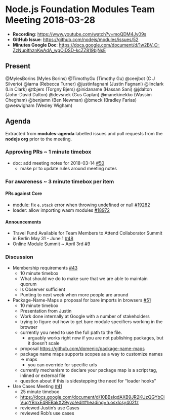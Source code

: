 # Node.js Foundation Modules Team Meeting 2018-03-28

* **Recording**: https://www.youtube.com/watch?v=moQDM4Jy09s
* **GitHub Issue**: https://github.com/nodejs/modules/issues/52
* **Minutes Google Doc**: https://docs.google.com/document/d/1w2BV_O-ZzNupIthznKwAdA_wgOiDSD-kcZZ819bjNsE


## Present

@MylesBorins (Myles Borins)
@TimothyGu (Timothy Gu)
@ceejbot (C J Silverio)
@iarna (Rebecca Turner)
@justinfagnani (Justin Fagnani)
@linclark (Lin Clark)
@tbjers (Torgny Bjers)
@inidaname (Hassan Sani)
@jdalton (John-David Dalton)
@devsnek (Gus Caplan)
@manekinekko (Wassim Chegham)
@benjamn (Ben Newman)
@bmeck (Bradley Farias)
@weswigham (Wesley Wigham)

## Agenda

Extracted from **modules-agenda** labelled issues and pull requests from the **nodejs org** prior to the meeting.

### Approving PRs ~ 1 minute timebox

* doc: add meeting notes for 2018-03-14 [#50](https://github.com/nodejs/modules/pull/50)
  - make pr to update rules around meeting notes

### For awareness ~ 3 minute timebox per item

#### PRs against Core

* module: fix `e.stack` error when throwing undefined or null [#19282](https://github.com/nodejs/node/pull/19282)
* loader: allow importing wasm modules [#18972](https://github.com/nodejs/node/pull/18972)

#### Announcements

* Travel Fund Available for Team Members to Attend Collaborator Summit in Berlin May 31 - June 1 [#48](https://github.com/nodejs/modules/issues/48)
* Online Module Summit ~ April 3rd [#9](https://github.com/nodejs/modules/issues/9)

### Discussion

* Membership requirements [#43](https://github.com/nodejs/modules/issues/43)
  - 10 minute timebox
  - What should we do to make sure that we are able to maintain quorum
  - Is Observer sufficient
  - Punting to next week when more people are around
* Package-Name-Maps a proposal for bare imports in browsers [#51](https://github.com/nodejs/modules/issues/51)
  - 10 minute timebox
  - Presentation from Justin
  - Work done internally at Google with a number of stakeholders
  - trying to figure out how to get bare module specifiers working in the browser
  - currently you need to use the full path to the file.
    - arguably works right now if you are not publishing packages, but it doesn’t scale
  - proposal https://github.com/domenic/package-name-maps
  - package name maps supports scopes as a way to customize names -> maps
    - you can override for specific urls
  - currently mechanism to declare your package map is a script tag, inlined or external file
  - question about if this is sidestepping the need for “loader hooks”
* Use Cases Meeting [#41](https://github.com/nodejs/modules/issues/41)
  - 25 minute timebox
  - https://docs.google.com/document/d/10BBsIqdAXB9JR2KUzQGYbCiVugYBnxE4REBakX29yyo/edit#heading=h.osxlcsy402fz
  - reviewed Justin’s use Cases
  - reviewed Rob’s use cases
